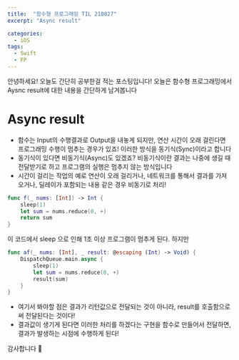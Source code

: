 ```yaml
---
title:  "함수형 프로그래밍 TIL 210827"
excerpt: "Async result"

categories: 
  - iOS
tags:
  - Swift
  - FP
---
```


안녕하세요! 오늘도 간단히 공부한걸 적는 포스팅입니다!
오늘은 함수형 프로그래밍에서 Aysnc result에 대한 내용을 간단하게 남겨봅니다

# Async result
- 함수는 Input의 수행결과로 Output을 내놓게 되지만, 연산 시간이 오래 걸린다면 프로그래밍 수행이 멈추는 경우가 있죠! 이러한 방식을 동기식(Sync)이라고 합니다
- 동기식이 있다면 비동기식(Async)도 있겠죠? 비동기식이란 결과는 나중에 생길 때 전달받기로 하고 프로그램의 실행은 멈추지 않는 방식입니다
- 시간이 걸리는 작업의 예로 연산이 오래 걸리거나, 네트워크를 통해서 결과를 가져오거나, 딜레이가 포함되는 내용 같은 경우 비동기로 처리!
```swift
func f(_ nums: [Int]) -> Int {
    sleep(1)
    let sum = nums.reduce(0, +)
    return sum
}
```
이 코드에서 sleep 으로 인해 1초 이상 프로그램이 멈추게 된다. 하지만
```swift
func af(_ nums: [Int], _ result: @escaping (Int) -> Void) {
    DispatchQueue.main.async {
        sleep(1)
        let sum = nums.reduce(0, +)
        result(sum)
    }
}
```

- 여기서 봐야할 점은 결과가 리턴값으로 전달되는 것이 아니라, result를 호출함으로써 전달된다는 것이다!
- 결과값이 생기게 된다면 이러한 처리를 하겠다는 구현을 함수로 만들어서 전달하면, 결과가 발생하는 시점에 수행하게 된다!

감사합니다 🧐